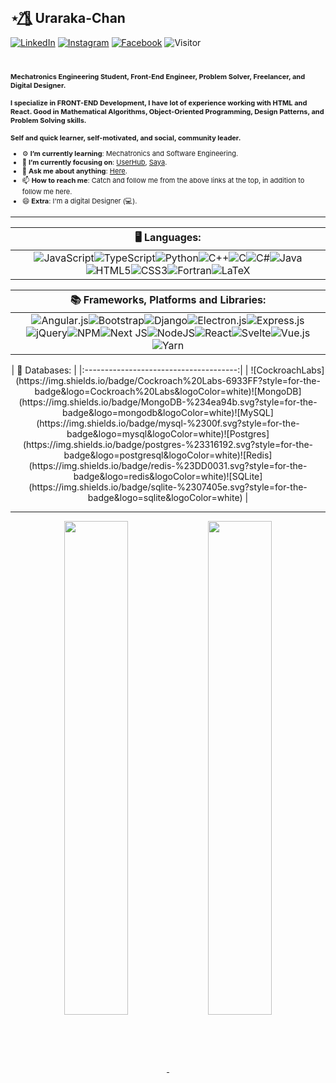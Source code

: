 ## ⋆˚🌺⃤ Uraraka-Chan
<a href="https://www.linkedin.com/in/jorge-garcia-6a8210229/" target="_blank"><img src="https://img.shields.io/badge/LinkedIn-%230077B5.svg?&style=flat-square&logo=linkedin&logoColor=white" alt="LinkedIn"></a>
<a href="https://www.instagram.com/jorgydev" target="_blank"><img src="https://img.shields.io/badge/Instagram-%23E4405F.svg?&style=flat-square&logo=instagram&logoColor=white" alt="Instagram"></a>
<a href="https://www.facebook.com/jorgeadolfo.garciagarcia/" target="_blank"><img src="https://img.shields.io/badge/Facebook-%231877F2.svg?&style=flat-square&logo=facebook&logoColor=white" alt="Facebook"></a>
![Visitor](https://komarev.com/ghpvc/?username=Uraraka-Chan&style=flat-square)

<div align=center>
    <div align=left style="font-size:11px;">
        <br>
        <p>
            <strong>
                Mechatronics Engineering Student, Front-End Engineer, Problem Solver, Freelancer, and Digital Designer.<br><br>
                I specialize in FRONT-END Development, I have lot of experience working with HTML and React. Good in Mathematical Algorithms, Object-Oriented Programming, Design Patterns, and Problem Solving skills.<br><br>
                Self and quick learner, self-motivated, and social, community leader.
            </strong>
        </p>
        <ul>
            <li>⚙️ <b>I’m currently learning</b>: Mechatronics and Software Engineering.</li>
            <li>🎯 <b>I’m currently focusing on</b>: <a href="https://uhub.gg/">UserHub</a>, <a href="https://saya.gg/">Saya</a>.</li>
            <li>💬 <b>Ask me about anything</b>: <a href="https://github.com/uraraka-chan/uraraka-chan/issues">Here</a>.</li>
            <li>📫 <b>How to reach me</b>: Catch and follow me from the above links at the top, in addition to follow me here.</li>
            <li>😄 <b>Extra</b>: I'm a digital Designer (💻).</li>
        </ul>
    </div>
</div>

------

| 🖥️ Languages: |
|:----------------------------------------------------------------------------------------------------------------------------:|
| ![JavaScript](https://img.shields.io/badge/javascript-%23323330.svg?style=for-the-badge&logo=javascript&logoColor=%23F7DF1E)![TypeScript](https://img.shields.io/badge/typescript-%23007ACC.svg?style=for-the-badge&logo=typescript&logoColor=white)![Python](https://img.shields.io/badge/python-3670A0?style=for-the-badge&logo=python&logoColor=ffdd54)![C++](https://img.shields.io/badge/c++-%2300599C.svg?style=for-the-badge&logo=c%2B%2B&logoColor=white)![C](https://img.shields.io/badge/c-%2300599C.svg?style=for-the-badge&logo=c&logoColor=white)![C#](https://img.shields.io/badge/c%23-%23239120.svg?style=for-the-badge&logo=c-sharp&logoColor=white)![Java](https://img.shields.io/badge/java-%23ED8B00.svg?style=for-the-badge&logo=java&logoColor=white)![HTML5](https://img.shields.io/badge/html5-%23E34F26.svg?style=for-the-badge&logo=html5&logoColor=white)![CSS3](https://img.shields.io/badge/css3-%231572B6.svg?style=for-the-badge&logo=css3&logoColor=white)![Fortran](https://img.shields.io/badge/Fortran-%23734F96.svg?style=for-the-badge&logo=fortran&logoColor=white)![LaTeX](https://img.shields.io/badge/latex-%23008080.svg?style=for-the-badge&logo=latex&logoColor=white) | 

| 📚 Frameworks, Platforms and Libraries: |
|:--------------------------------------:|
| ![Angular.js](https://img.shields.io/badge/angular.js-%23E23237.svg?style=for-the-badge&logo=angularjs&logoColor=white)![Bootstrap](https://img.shields.io/badge/bootstrap-%23563D7C.svg?style=for-the-badge&logo=bootstrap&logoColor=white)![Django](https://img.shields.io/badge/django-%23092E20.svg?style=for-the-badge&logo=django&logoColor=white)![Electron.js](https://img.shields.io/badge/Electron-191970?style=for-the-badge&logo=Electron&logoColor=white)![Express.js](https://img.shields.io/badge/express.js-%23404d59.svg?style=for-the-badge&logo=express&logoColor=%2361DAFB)![jQuery](https://img.shields.io/badge/jquery-%230769AD.svg?style=for-the-badge&logo=jquery&logoColor=white)![NPM](https://img.shields.io/badge/NPM-%23000000.svg?style=for-the-badge&logo=npm&logoColor=white)![Next JS](https://img.shields.io/badge/Next-black?style=for-the-badge&logo=next.js&logoColor=white)![NodeJS](https://img.shields.io/badge/node.js-6DA55F?style=for-the-badge&logo=node.js&logoColor=white)![React](https://img.shields.io/badge/react-%2320232a.svg?style=for-the-badge&logo=react&logoColor=%2361DAFB)![Svelte](https://img.shields.io/badge/svelte-%23f1413d.svg?style=for-the-badge&logo=svelte&logoColor=white)![Vue.js](https://img.shields.io/badge/vuejs-%2335495e.svg?style=for-the-badge&logo=vuedotjs&logoColor=%234FC08D)![Yarn](https://img.shields.io/badge/yarn-%232C8EBB.svg?style=for-the-badge&logo=yarn&logoColor=white) |

<div align=center>
| 💾 Databases: |
|:--------------------------------------:|
| ![CockroachLabs](https://img.shields.io/badge/Cockroach%20Labs-6933FF?style=for-the-badge&logo=Cockroach%20Labs&logoColor=white)![MongoDB](https://img.shields.io/badge/MongoDB-%234ea94b.svg?style=for-the-badge&logo=mongodb&logoColor=white)![MySQL](https://img.shields.io/badge/mysql-%2300f.svg?style=for-the-badge&logo=mysql&logoColor=white)![Postgres](https://img.shields.io/badge/postgres-%23316192.svg?style=for-the-badge&logo=postgresql&logoColor=white)![Redis](https://img.shields.io/badge/redis-%23DD0031.svg?style=for-the-badge&logo=redis&logoColor=white)![SQLite](https://img.shields.io/badge/sqlite-%2307405e.svg?style=for-the-badge&logo=sqlite&logoColor=white) |
</div>
    
------

<div align=center>
    <a href="https://github.com/Uraraka-Chan/github-readme-stats">
    <img align="center" width="45%" src="https://github-readme-stats.vercel.app/api/top-langs/?username=Uraraka-Chan&theme=radical&layout=compact&border_radius=25&hide_border=true" />
    </a>
    <a href="https://github.com/Uraraka-Chan/github-readme-stats">
        <img align="center" width="45%" src="https://github-readme-stats.vercel.app/api?username=Uraraka-Chan&show_icons=true&theme=radical&border_radius=25&hide_border=true" />
    </a>
</div>

